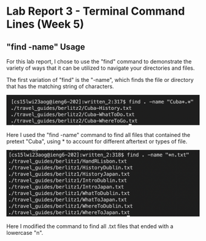 # Lab Report 3 - Terminal Command Lines (Week 5)
## "find -name" Usage
For this lab report, I chose to use the "find" command to demonstrate the variety of ways that it can be utilized to navigate your directories and files.

The first variation of "find" is the "-name", which finds the file or directory that has the matching string of characters.

![Image](FIND-CUBA.png)

Here I used the "find -name" command to find all files that contained the pretext "Cuba", using * to account for different aftertext or types of file.

![Image](FIND-N.png)

Here I modified the command to find all .txt files that ended with a lowercase "n".
